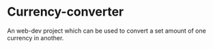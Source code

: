 # Currency-converter
An web-dev project which can be used to convert a set amount of one currency in another.
